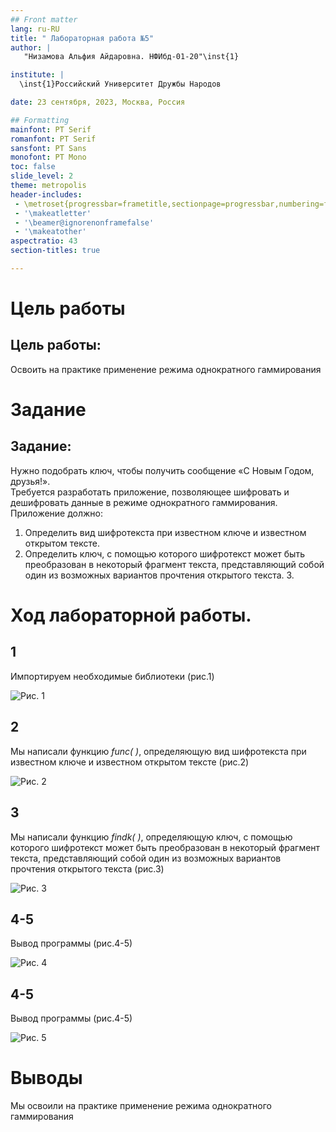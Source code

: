 ```yaml
---
## Front matter
lang: ru-RU
title: " Лабораторная работа №5"
author: |
   "Низамова Альфия Айдаровна. НФИбд-01-20"\inst{1}

institute: |
  \inst{1}Российский Университет Дружбы Народов

date: 23 сентября, 2023, Москва, Россия

## Formatting
mainfont: PT Serif
romanfont: PT Serif
sansfont: PT Sans
monofont: PT Mono
toc: false
slide_level: 2
theme: metropolis
header-includes: 
 - \metroset{progressbar=frametitle,sectionpage=progressbar,numbering=fraction}
 - '\makeatletter'
 - '\beamer@ignorenonframefalse'
 - '\makeatother'
aspectratio: 43
section-titles: true

---
```


# Цель работы

## Цель работы:

Освоить на практике применение режима однократного гаммирования

# Задание

## Задание:

Нужно подобрать ключ, чтобы получить сообщение «С Новым Годом,
друзья!».  
Требуется разработать приложение, позволяющее шифровать и
дешифровать данные в режиме однократного гаммирования.  
Приложение
должно:
1. Определить вид шифротекста при известном ключе и известном открытом тексте.
2. Определить ключ, с помощью которого шифротекст может быть преобразован в некоторый фрагмент текста, представляющий собой один из
возможных вариантов прочтения открытого текста.  3. 

# Ход лабораторной работы. 

## 1

Импортируем необходимые библиотеки (рис.1)

![Рис. 1]( img/1.png )
  
## 2

Мы написали функцию *func( )*, определяющую вид шифротекста при известном ключе и известном открытом тексте (рис.2)

![Рис. 2]( img/2.png )

## 3

Мы написали функцию *findk( )*, определяющую ключ, с помощью которого шифротекст может быть преобразован в некоторый фрагмент текста, представляющий собой один из
возможных вариантов прочтения открытого текста (рис.3)   

![Рис. 3]( img/3.png )

## 4-5
Вывод программы (рис.4-5)

![Рис. 4]( img/4.png )

## 4-5
Вывод программы (рис.4-5)

![Рис. 5]( img/5.png )

# Выводы

Мы освоили на практике применение режима однократного гаммирования